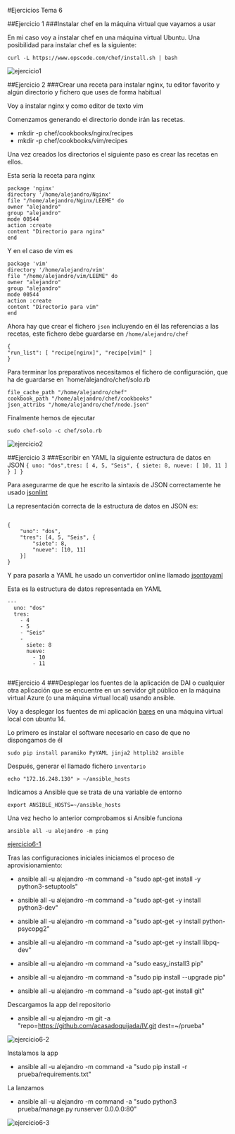 #Ejercicios Tema 6

##Ejercicio 1
###Instalar chef en la máquina virtual que vayamos a usar

En mi caso voy a instalar chef en una máquina virtual Ubuntu.
Una posibilidad para instalar chef es la siguiente:

`curl -L https://www.opscode.com/chef/install.sh | bash`

![ejercicio1](http://i1045.photobucket.com/albums/b460/Alejandro_Casado/tema%206/ejercicio6_zps9nfurups.png)

##Ejercicio 2
###Crear una receta para instalar nginx, tu editor favorito y algún directorio y fichero que uses de forma habitual

Voy a instalar nginx y como editor de texto vim

Comenzamos generando el directorio donde irán las recetas.

* mkdir -p chef/cookbooks/nginx/recipes
* mkdir -p chef/cookbooks/vim/recipes

Una vez creados los directorios el siguiente paso es crear las recetas en ellos.

Esta sería la receta para nginx

~~~
package 'nginx'
directory '/home/alejandro/Nginx'
file "/home/alejandro/Nginx/LEEME" do
owner "alejandro"
group "alejandro"
mode 00544
action :create
content "Directorio para nginx"
end
~~~

Y en el caso de vim es

~~~
package 'vim'
directory '/home/alejandro/vim'
file "/home/alejandro/vim/LEEME" do
owner "alejandro"
group "alejandro"
mode 00544
action :create
content "Directorio para vim"
end
~~~

Ahora hay que crear el fichero `json` incluyendo en él las referencias a las recetas, este fichero debe guardarse en `/home/alejandro/chef`

~~~
{
"run_list": [ "recipe[nginx]", "recipe[vim]" ]
}
~~~

Para terminar los preparativos necesitamos el fichero de configuración, que ha de guardarse en `home/alejandro/chef/solo.rb

~~~
file_cache_path "/home/alejandro/chef"
cookbook_path "/home/alejandro/chef/cookbooks"
json_attribs "/home/alejandro/chef/node.json"
~~~

Finalmente hemos de ejecutar

`sudo chef-solo -c chef/solo.rb`

![ejercicio2](http://i1045.photobucket.com/albums/b460/Alejandro_Casado/tema%206/ejercicio2_zps34d54tsi.png)


##Ejercicio 3
###Escribir en YAML la siguiente estructura de datos en JSON `{ uno: "dos",tres: [ 4, 5, "Seis", { siete: 8, nueve: [ 10, 11 ] } ] }`

Para asegurarme de que he escrito la sintaxis de JSON correctamente he usado [jsonlint](jsonlint.com)

La representación correcta de la estructura de datos en JSON es:

~~~

{
	"uno": "dos",
	"tres": [4, 5, "Seis", {
		"siete": 8,
		"nueve": [10, 11]
	}]
}
~~~

Y para pasarla a YAML he usado un convertidor online llamado [jsontoyaml](http://jsontoyaml.com/)

Esta es la estructura de datos representada en YAML

~~~
---
  uno: "dos"
  tres: 
    - 4
    - 5
    - "Seis"
    - 
      siete: 8
      nueve: 
        - 10
        - 11


~~~


##Ejercicio 4
###Desplegar los fuentes de la aplicación de DAI o cualquier otra aplicación que se encuentre en un servidor git público en la máquina virtual Azure (o una máquina virtual local) usando ansible.

Voy a desplegar los fuentes de mi aplicación [bares](https://github.com/acasadoquijada/IV) en una máquina virtual local con ubuntu 14.

Lo primero es instalar el software necesario en caso de que no dispongamos de él

`sudo pip install paramiko PyYAML jinja2 httplib2 ansible`

Después, generar el llamado fichero `inventario`

`echo "172.16.248.130" > ~/ansible_hosts`

Indicamos a Ansible que se trata de una variable de entorno

`export ANSIBLE_HOSTS=~/ansible_hosts`

Una vez hecho lo anterior comprobamos si Ansible funciona

`ansible all -u alejandro -m ping`

[ejercicio6-1](http://i1045.photobucket.com/albums/b460/Alejandro_Casado/tema%206/ejercicio4-1_zpsuuimoubn.png)

Tras las configuraciones iniciales iniciamos el proceso de aprovisionamiento:

* ansible all -u alejandro -m command -a "sudo apt-get install -y python3-setuptools"

* ansible all -u alejandro -m command -a "sudo apt-get -y install python3-dev"

* ansible all -u alejandro -m command -a "sudo apt-get -y install python-psycopg2"

* ansible all -u alejandro -m command -a "sudo apt-get -y install libpq-dev"

* ansible all -u alejandro -m command -a "sudo easy_install3 pip"

* ansible all -u alejandro -m command -a "sudo pip install --upgrade pip"

* ansible all -u alejandro -m command -a "sudo apt-get install git"

Descargamos la app del repositorio

* ansible all -u alejandro -m git -a "repo=https://github.com/acasadoquijada/IV.git dest=~/prueba"

![ejercicio6-2](http://i1045.photobucket.com/albums/b460/Alejandro_Casado/tema%206/ejercicio6-2_zpspe9h0hvw.png)

Instalamos la app

* ansible all -u alejandro -m command -a "sudo pip install -r prueba/requirements.txt"

La lanzamos

* ansible all -u alejandro -m command -a "sudo python3 prueba/manage.py runserver 0.0.0.0:80"

![ejercicio6-3](http://i1045.photobucket.com/albums/b460/Alejandro_Casado/tema%206/ejercicio6-3_zpskcjacwcu.png)































